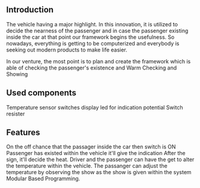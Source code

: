 ## Introduction
The vehicle having a major highlight. In this innovation, it is utilized to decide the nearness of the passenger and in case the passenger existing inside the car at that point our framework begins the usefulness. So nowadays, everything is getting to be computerized and everybody is seeking out modern products to make life easier.

In our venture, the most point is to plan and create the framework which is able of checking the passenger's existence and Warm Checking and Showing


## Used components
Temperature sensor
switches
display
led for indication
potential Switch
resister


## Features
On the off chance that the passager inside the car then switch is ON
Passenger has existed within the vehicle it'll give the indication
After the sign, it'll decide the heat.
Driver and the passenger can have the get to alter the temperature within the vehicle.
The passanger can adjust the temperature by observing the show as the show is given within the system Modular Based Programming.
